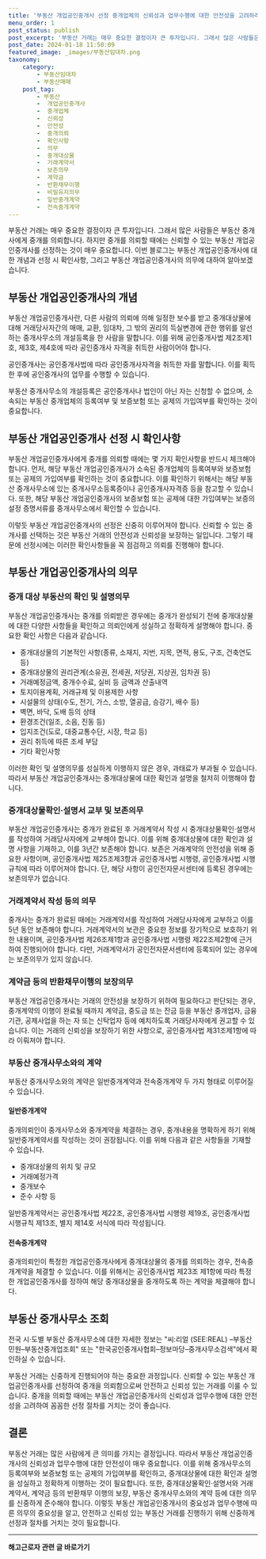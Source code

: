 ```yaml
---
title: '부동산 개업공인중개사 선정 중개업체의 신뢰성과 업무수행에 대한 안전성을 고려하라'
menu_order: 1
post_status: publish
post_excerpt: '부동산 거래는 매우 중요한 결정이자 큰 투자입니다. 그래서 많은 사람들은 부동산 중개사에게 중개를 의뢰합니다. 하지만 중개를 의뢰할 때에는 신뢰할 수 있는 부동산 개업공인중개사를 선정하는 것이 매우 중요합니다. 이번 블로그는 부동산 개업공인중개사에 대한 개념과 선정 시 확인사항, 그리고 부동산 개업공인중개사의 의무에 대하여 알아보겠습니다.'
post_date: 2024-01-18 11:50:09
featured_image: _images/부동산임대차.png
taxonomy:
    category:
        - 부동산임대차
        - 부동산매매
    post_tag:
        - 부동산
        -  개업공인중개사
        -  중개업체
        -  신뢰성
        -  안전성
        -  중개의뢰
        -  확인사항
        -  의무
        -  중개대상물
        -  거래계약서
        -  보존의무
        -  계약금
        -  반환채무이행
        -  비밀유지의무
        -  일반중개계약
        -  전속중개계약
---
```



부동산 거래는 매우 중요한 결정이자 큰 투자입니다. 그래서 많은 사람들은 부동산 중개사에게 중개를 의뢰합니다. 하지만 중개를 의뢰할 때에는 신뢰할 수 있는 부동산 개업공인중개사를 선정하는 것이 매우 중요합니다. 이번 블로그는 부동산 개업공인중개사에 대한 개념과 선정 시 확인사항, 그리고 부동산 개업공인중개사의 의무에 대하여 알아보겠습니다. 

## 부동산 개업공인중개사의 개념

부동산 개업공인중개사란, 다른 사람의 의뢰에 의해 일정한 보수를 받고 중개대상물에 대해 거래당사자간의 매매, 교환, 임대차, 그 밖의 권리의 득실변경에 관한 행위를 알선하는 중개사무소의 개설등록을 한 사람을 말합니다. 이를 위해 공인중개사법 제2조제1호, 제3호, 제4호에 따라 공인중개사 자격을 취득한 사람이어야 합니다.

공인중개사는 공인중개사법에 따라 공인중개사자격을 취득한 자를 말합니다. 이를 획득한 후에 공인중개사의 업무를 수행할 수 있습니다.

부동산 중개사무소의 개설등록은 공인중개사나 법인이 아닌 자는 신청할 수 없으며, 소속되는 부동산 중개업체의 등록여부 및 보증보험 또는 공제의 가입여부를 확인하는 것이 중요합니다.

## 부동산 개업공인중개사 선정 시 확인사항

부동산 개업공인중개사에게 중개를 의뢰할 때에는 몇 가지 확인사항을 반드시 체크해야 합니다. 먼저, 해당 부동산 개업공인중개사가 소속된 중개업체의 등록여부와 보증보험 또는 공제의 가입여부를 확인하는 것이 중요합니다. 이를 확인하기 위해서는 해당 부동산 중개사무소에 있는 중개사무소등록증이나 공인중개사자격증 등을 참고할 수 있습니다. 또한, 해당 부동산 개업공인중개사의 보증보험 또는 공제에 대한 가입여부는 보증의 설정 증명서류를 중개사무소에서 확인할 수 있습니다.

이렇듯 부동산 개업공인중개사의 선정은 신중히 이루어져야 합니다. 신뢰할 수 있는 중개사를 선택하는 것은 부동산 거래의 안전성과 신뢰성을 보장하는 일입니다. 그렇기 때문에 선정시에는 이러한 확인사항들을 꼭 점검하고 의뢰를 진행해야 합니다.

## 부동산 개업공인중개사의 의무

### 중개 대상 부동산의 확인 및 설명의무

부동산 개업공인중개사는 중개를 의뢰받은 경우에는 중개가 완성되기 전에 중개대상물에 대한 다양한 사항들을 확인하고 의뢰인에게 성실하고 정확하게 설명해야 합니다. 중요한 확인 사항은 다음과 같습니다.

- 중개대상물의 기본적인 사항(종류, 소재지, 지번, 지목, 면적, 용도, 구조, 건축연도 등)
- 중개대상물의 권리관계(소유권, 전세권, 저당권, 지상권, 임차권 등)
- 거래예정금액, 중개수수료, 실비 등 금액과 산출내역
- 토지이용계획, 거래규제 및 이용제한 사항
- 시설물의 상태(수도, 전기, 가스, 소방, 열공급, 승강기, 배수 등)
- 벽면, 바닥, 도배 등의 상태
- 환경조건(일조, 소음, 진동 등)
- 입지조건(도로, 대중교통수단, 시장, 학교 등)
- 권리 취득에 따른 조세 부담
- 기타 확인사항

이러한 확인 및 설명의무를 성실하게 이행하지 않은 경우, 과태료가 부과될 수 있습니다. 따라서 부동산 개업공인중개사는 중개대상물에 대한 확인과 설명을 철저히 이행해야 합니다.

### 중개대상물확인·설명서 교부 및 보존의무

부동산 개업공인중개사는 중개가 완료된 후 거래계약서 작성 시 중개대상물확인·설명서를 작성하여 거래당사자에게 교부해야 합니다. 이를 위해 중개대상물에 대한 확인과 설명 사항을 기재하고, 이를 3년간 보존해야 합니다. 보존은 거래계약의 안전성을 위해 중요한 사항이며, 공인중개사법 제25조제3항과 공인중개사법 시행령, 공인중개사법 시행규칙에 따라 이루어져야 합니다. 단, 해당 사항이 공인전자문서센터에 등록된 경우에는 보존의무가 없습니다.

### 거래계약서 작성 등의 의무

중개사는 중개가 완료된 때에는 거래계약서를 작성하여 거래당사자에게 교부하고 이를 5년 동안 보존해야 합니다. 거래계약서의 보관은 중요한 정보를 장기적으로 보호하기 위한 내용이며, 공인중개사법 제26조제1항과 공인중개사법 시행령 제22조제2항에 근거하여 진행되어야 합니다. 다만, 거래계약서가 공인전자문서센터에 등록되어 있는 경우에는 보존의무가 있지 않습니다.

### 계약금 등의 반환채무이행의 보장의무

부동산 개업공인중개사는 거래의 안전성을 보장하기 위하여 필요하다고 판단되는 경우, 중개계약의 이행이 완료될 때까지 계약금, 중도금 또는 잔금 등을 부동산 중개업자, 금융기관, 공제사업을 하는 자 또는 신탁업자 등에 예치하도록 거래당사자에게 권고할 수 있습니다. 이는 거래의 신뢰성을 보장하기 위한 사항으로, 공인중개사법 제31조제1항에 따라 이뤄져야 합니다.

### 부동산 중개사무소와의 계약

부동산 중개사무소와의 계약은 일반중개계약과 전속중개계약 두 가지 형태로 이루어질 수 있습니다.

#### 일반중개계약

중개의뢰인이 중개사무소와 중개계약을 체결하는 경우, 중개내용을 명확하게 하기 위해 일반중개계약서를 작성하는 것이 권장됩니다. 이를 위해 다음과 같은 사항들을 기재할 수 있습니다.

- 중개대상물의 위치 및 규모
- 거래예정가격
- 중개보수
- 준수 사항 등

일반중개계약서는 공인중개사법 제22조, 공인중개사법 시행령 제19조, 공인중개사법 시행규칙 제13조, 별지 제14호 서식에 따라 작성됩니다.

#### 전속중개계약

중개의뢰인이 특정한 개업공인중개사에게 중개대상물의 중개를 의뢰하는 경우, 전속중개계약을 체결할 수 있습니다. 이를 위해서는 공인중개사법 제23조 제1항에 따라 특정한 개업공인중개사를 정하여 해당 중개대상물을 중개하도록 하는 계약을 체결해야 합니다.

## 부동산 중개사무소 조회

전국 시·도별 부동산 중개사무소에 대한 자세한 정보는 "씨:리얼 (SEE:REAL) –부동산민원–부동산중개업조회" 또는 "한국공인중개사협회–정보마당–중개사무소검색"에서 확인하실 수 있습니다.

부동산 거래는 신중하게 진행되어야 하는 중요한 과정입니다. 신뢰할 수 있는 부동산 개업공인중개사를 선정하여 중개을 의뢰함으로써 안전하고 신뢰성 있는 거래를 이룰 수 있습니다. 중개을 의뢰할 때에는 부동산 개업공인중개사의 신뢰성과 업무수행에 대한 안전성을 고려하여 꼼꼼한 선정 절차를 거치는 것이 좋습니다.

## 결론


부동산 거래는 많은 사람에게 큰 의미를 가지는 결정입니다. 따라서 부동산 개업공인중개사의 신뢰성과 업무수행에 대한 안전성이 매우 중요합니다. 이를 위해 중개사무소의 등록여부와 보증보험 또는 공제의 가입여부를 확인하고, 중개대상물에 대한 확인과 설명을 성실하고 정확하게 이행하는 것이 필요합니다. 또한, 중개대상물확인·설명서와 거래계약서, 계약금 등의 반환채무 이행의 보장, 부동산 중개사무소와의 계약 등에 대한 의무를 신중하게 준수해야 합니다. 이렇듯 부동산 개업공인중개사의 중요성과 업무수행에 따른 의무의 중요성을 알고, 안전하고 신뢰성 있는 부동산 거래를 진행하기 위해 신중하게 선정과 절차를 거치는 것이 필요합니다.
<!-- wp:separator -->
<hr class="wp-block-separator has-alpha-channel-opacity"/>
<!-- /wp:separator -->

<!-- wp:group {"backgroundColor":"base","layout":{"type":"constrained"}} -->
<div class="wp-block-group has-base-background-color has-background"><!-- wp:paragraph {"align":"center","fontSize":"medium"} -->
<p class="has-text-align-center has-large-font-size"><strong>해고근로자 관련 글 바로가기</strong></p>
<!-- /wp:paragraph -->


<!-- wp:latest-posts
{"categories":[{"id":12660,"count":19,"description":"","link":"https://uknowlaw.com/category/%ed%95%b4%ea%b3%a0%ea%b7%bc%eb%a1%9c%ec%9e%90/","name":"해고근로자","slug":"해고근로자","taxonomy":"category","parent":0,"meta":[],"_links":{"self":[{"href":"https://uknowlaw.com/wp-json/wp/v2/categories/12660"}],"collection":[{"href":"https://uknowlaw.com/wp-json/wp/v2/categories"}],"about":[{"href":"https://uknowlaw.com/wp-json/wp/v2/taxonomies/category"}],"wp:post_type":[{"href":"https://uknowlaw.com/wp-json/wp/v2/posts?categories=12660"}],"curies":[{"name":"wp","href":"https://api.w.org/{rel}","templated":true}]}}],"postsToShow":100,"excerptLength":28,"postLayout":"grid","columns":2,"featuredImageAlign":"left","featuredImageSizeSlug":"large","fontSize":"small"} /--></div>
<!-- /wp:group -->